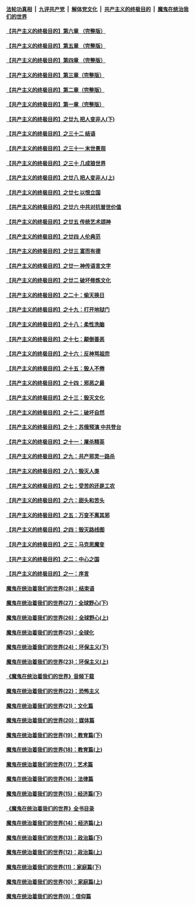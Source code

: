 

####  [法轮功真相](../../../../basic/blob/master/README.md?t=05182001) &nbsp;|&nbsp; [九评共产党](../../../../9ping.md/blob/master/README.md?t=05182001) &nbsp;|&nbsp; [解体党文化](../../../../jtdwh.md/blob/master/README.md?t=05182001)  &nbsp;|&nbsp; [共产主义的终极目的](../../../../gczydzjmd.md/blob/master/README.md?t=05182001) &nbsp;|&nbsp; [魔鬼在统治我们的世界](../../../../mgztzwmdsj.md/blob/master/README.md?t=05182001) 

#### [【共产主义的终极目的】第六章 （完整版）](../pages/nsc422/n11428913.md?t=05182001) 

#### [【共产主义的终极目的】第五章 （完整版）](../pages/nsc422/n11428912.md?t=05182001) 

#### [【共产主义的终极目的】第四章 （完整版）](../pages/nsc422/n11428907.md?t=05182001) 

#### [【共产主义的终极目的】第三章（完整版）](../pages/nsc422/n11428848.md?t=05182001) 

#### [【共产主义的终极目的】第二章（完整版）](../pages/nsc422/n11428831.md?t=05182001) 

#### [【共产主义的终极目的】第一章（完整版）](../pages/nsc422/n11417651.md?t=05182001) 

#### [【共产主义的终极目的】之廿九 把人变非人(下)](../pages/nsc422/n11344140.md?t=05182001) 

#### [【共产主义的终极目的】之三十二 结语](../pages/nsc422/n11360535.md?t=05182001) 

#### [【共产主义的终极目的】之三十一 末世景观](../pages/nsc422/n11351129.md?t=05182001) 

#### [【共产主义的终极目的】之三十 几成狼世界](../pages/nsc422/n11348280.md?t=05182001) 

#### [【共产主义的终极目的】之廿八 把人变非人(上)](../pages/nsc422/n11340492.md?t=05182001) 

#### [【共产主义的终极目的】之廿七 以恨立国](../pages/nsc422/n11336944.md?t=05182001) 

#### [【共产主义的终极目的】之廿六 中共对抗普世价值](../pages/nsc422/n11324785.md?t=05182001) 

#### [【共产主义的终极目的】之廿五 传统艺术颂神](../pages/nsc422/n11296396.md?t=05182001) 

#### [【共产主义的终极目的】之廿四 人伦典范](../pages/nsc422/n11296397.md?t=05182001) 

#### [【共产主义的终极目的】之廿三 富而有德](../pages/nsc422/n11283598.md?t=05182001) 

#### [【共产主义的终极目的】之廿一 神传语言文字](../pages/nsc422/n11263265.md?t=05182001) 

#### [【共产主义的终极目的】之廿二 破坏修炼文化](../pages/nsc422/n11245728.md?t=05182001) 

#### [【共产主义的终极目的】之二十：偷天换日](../pages/nsc422/n11238846.md?t=05182001) 

#### [【共产主义的终极目的】之十九：打开地狱门](../pages/nsc422/n11206376.md?t=05182001) 

#### [【共产主义的终极目的】之十八：柔性洗脑](../pages/nsc422/n11199994.md?t=05182001) 

#### [【共产主义的终极目的】之十七：颠倒善恶](../pages/nsc422/n11179782.md?t=05182001) 

#### [【共产主义的终极目的】之十六：反神骂祖宗](../pages/nsc422/n11166798.md?t=05182001) 

#### [【共产主义的终极目的】之十五：毁人不倦](../pages/nsc422/n11166792.md?t=05182001) 

#### [【共产主义的终极目的】之十四：邪恶之最](../pages/nsc422/n11150249.md?t=05182001) 

#### [【共产主义的终极目的】之十三：毁灭文化](../pages/nsc422/n11135227.md?t=05182001) 

#### [【共产主义的终极目的】之十二：破坏自然](../pages/nsc422/n11135214.md?t=05182001) 

#### [【共产主义的终极目的】之十：苏俄预演 中共登台](../pages/nsc422/n11118424.md?t=05182001) 

#### [【共产主义的终极目的】之十一：屠杀精英](../pages/nsc422/n11118442.md?t=05182001) 

#### [【共产主义的终极目的】之九：共产邪灵一路杀](../pages/nsc422/n11114139.md?t=05182001) 

#### [【共产主义的终极目的】之八：毁灭人类](../pages/nsc422/n11108503.md?t=05182001) 

#### [【共产主义的终极目的】之七：受苦的还是工农](../pages/nsc422/n11101809.md?t=05182001) 

#### [【共产主义的终极目的】之六：甜头和苦头](../pages/nsc422/n11096971.md?t=05182001) 

#### [【共产主义的终极目的】之五：万变不离其邪](../pages/nsc422/n11091285.md?t=05182001) 

#### [【共产主义的终极目的】之四：毁灭路线图](../pages/nsc422/n11086284.md?t=05182001) 

#### [【共产主义的终极目的】之三：马克思魔变](../pages/nsc422/n11061941.md?t=05182001) 

#### [【共产主义的终极目的】之二：中心之国](../pages/nsc422/n11047728.md?t=05182001) 

#### [【共产主义的终极目的】之一：序言](../pages/nsc422/n11086077.md?t=05182001) 

#### [魔鬼在统治着我们的世界(28)：结束语](../pages/nsc422/n10936246.md?t=05182001) 

#### [魔鬼在统治着我们的世界(27)：全球野心(下)](../pages/nsc422/n10928319.md?t=05182001) 

#### [魔鬼在统治着我们的世界(26)：全球野心(上)](../pages/nsc422/n10900318.md?t=05182001) 

#### [魔鬼在统治着我们的世界(25)：全球化](../pages/nsc422/n10788205.md?t=05182001) 

#### [魔鬼在统治着我们的世界(24)：环保主义(下)](../pages/nsc422/n10695307.md?t=05182001) 

#### [魔鬼在统治着我们的世界(23)：环保主义(上)](../pages/nsc422/n10688613.md?t=05182001) 

#### [《魔鬼在统治着我们的世界》音频下载](../pages/nsc422/n10635553.md?t=05182001) 

#### [魔鬼在统治着我们的世界(22)：恐怖主义](../pages/nsc422/n10614727.md?t=05182001) 

#### [魔鬼在统治着我们的世界(21)：文化篇](../pages/nsc422/n10597706.md?t=05182001) 

#### [魔鬼在统治着我们的世界(20)：媒体篇](../pages/nsc422/n10586579.md?t=05182001) 

#### [魔鬼在统治着我们的世界(19)：教育篇(下)](../pages/nsc422/n10564808.md?t=05182001) 

#### [魔鬼在统治着我们的世界(18)：教育篇(上)](../pages/nsc422/n10526970.md?t=05182001) 

#### [魔鬼在统治着我们的世界(17)：艺术篇](../pages/nsc422/n10499093.md?t=05182001) 

#### [魔鬼在统治着我们的世界(16)：法律篇](../pages/nsc422/n10485969.md?t=05182001) 

#### [魔鬼在统治着我们的世界(15)：经济篇(下)](../pages/nsc422/n10469975.md?t=05182001) 

#### [《魔鬼在统治着我们的世界》全书目录](../pages/nsc422/n10464261.md?t=05182001) 

#### [魔鬼在统治着我们的世界(14)：经济篇(上)](../pages/nsc422/n10457370.md?t=05182001) 

#### [魔鬼在统治着我们的世界(13)：政治篇(下)](../pages/nsc422/n10448270.md?t=05182001) 

#### [魔鬼在统治着我们的世界(12)：政治篇(上)](../pages/nsc422/n10444576.md?t=05182001) 

#### [魔鬼在统治着我们的世界(11)：家庭篇(下)](../pages/nsc422/n10440961.md?t=05182001) 

#### [魔鬼在统治着我们的世界(10)：家庭篇(上)](../pages/nsc422/n10435448.md?t=05182001) 

#### [魔鬼在统治着我们的世界(9)：信仰篇](../pages/nsc422/n10432159.md?t=05182001) 

